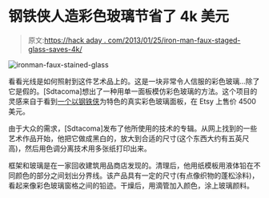 # 钢铁侠人造彩色玻璃节省了 4k 美元

> 原文:[https://hack aday . com/2013/01/25/iron-man-faux-staged-glass-saves-4k/](https://hackaday.com/2013/01/25/iron-man-faux-stained-glass-saves-4k/)

![ironman-faux-stained-glass](../Images/2e5209a1a0546c653bcbe5e75348abdc.png)

看看光线是如何照射到这件艺术品上的。这是一块非常令人信服的彩色玻璃…除了它是假的。[Sdtacoma]想出了一种用单一面板模仿彩色玻璃的方法。这个项目的灵感来自于看到[一个以钢铁侠](http://www.reddit.com/r/pics/comments/11napt/i_started_teaching_myself_stained_glass_18_months/)为特色的真实彩色玻璃面板，在 Etsy 上售价 4500 美元。

由于大众的需求，[Sdtacoma]发布了他所使用的技术的专辑。从网上找到的一些艺术作品开始，他把它做成黑白的，放大到合适的尺寸(这个东西大约有五英尺高)，然后用色调分离技术用多张纸打印出来。

框架和玻璃是在一家回收建筑用品商店发现的。清理后，他用纸模板用液体铅在不同颜色的部分之间划出分界线。该产品具有一定的尺寸(有点像织物的蓬松涂料)，看起来像彩色玻璃窗格之间的铅迹。干燥后，用滴管加入颜色，涂上玻璃颜料。
